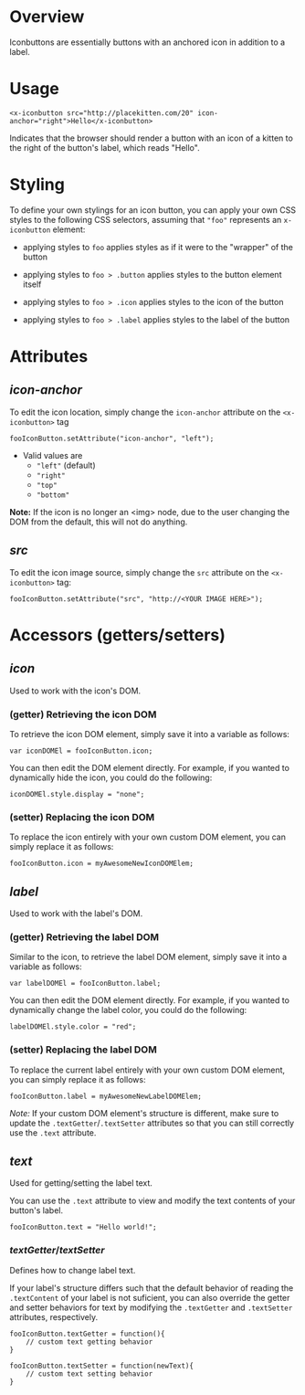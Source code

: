 # Overview

Iconbuttons are essentially buttons with an anchored icon in addition to a label.

# Usage

    <x-iconbutton src="http://placekitten.com/20" icon-anchor="right">Hello</x-iconbutton>
    
Indicates that the browser should render a button with an icon of a kitten to the right of the
button's label, which reads "Hello".

# Styling

To define your own stylings for an icon button, you can apply your own CSS styles to
the following CSS selectors, assuming that `"foo"` represents an `x-iconbutton` element:

* applying styles to `foo` applies styles as if it were to the 
  "wrapper" of the button
       
* applying styles to `foo > .button` applies styles to the 
  button element itself

* applying styles to `foo > .icon` applies styles to the icon of the
  button

* applying styles to `foo > .label` applies styles to the label of the
  button

# Attributes

## ___icon-anchor___
To edit the icon location, simply change the `icon-anchor` attribute on the `<x-iconbutton>` tag

    fooIconButton.setAttribute("icon-anchor", "left");

- Valid values are
    - `"left"` (default)
    - `"right"`
    - `"top"`
    - `"bottom"`    
    
__Note:__ If the icon is no longer an &lt;img&gt; node, due to the user changing the DOM from the default, this will not do anything.

## ___src___
To edit the icon image source, simply change the `src` attribute on the `<x-iconbutton>` tag:

    fooIconButton.setAttribute("src", "http://<YOUR IMAGE HERE>");
    

# Accessors (getters/setters)

## ___icon___
Used to work with the icon's DOM.

### (getter) Retrieving the icon DOM

To retrieve the icon DOM element, simply save it into a variable as follows:
        
    var iconDOMEl = fooIconButton.icon;    
    
You can then edit the DOM element directly. For example, if you wanted to dynamically hide
the icon, you could do the following:

    iconDOMEl.style.display = "none";
    
### (setter) Replacing the icon DOM    
To replace the icon entirely with your own custom DOM element, you can simply replace it as follows:

    fooIconButton.icon = myAwesomeNewIconDOMElem;

## ___label___

Used to work with the label's DOM.  
### (getter) Retrieving the label DOM

Similar to the icon, to retrieve the label DOM element, simply save it into a variable as follows:
        
    var labelDOMEl = fooIconButton.label;    
    
You can then edit the DOM element directly. For example, if you wanted to dynamically change the label
color, you could do the following:

    labelDOMEl.style.color = "red";    
    
### (setter) Replacing the label DOM
To replace the current label entirely with your own custom DOM element, you can simply replace it as follows:

    fooIconButton.label = myAwesomeNewLabelDOMElem;
    
_Note:_ If your custom DOM element's structure is different, make sure to update the `.textGetter`/`.textSetter` attributes so that you can still correctly use the `.text` attribute.

    
## ___text___
Used for getting/setting the label text.

You can use the `.text` attribute to view and modify the text contents of your button's label.

    fooIconButton.text = "Hello world!";
   
### ___textGetter___/___textSetter___

Defines how to change label text.

If your label's structure differs such that the default behavior of reading the `.textContent` of your label is not suficient, you can also
override the getter and setter behaviors for text by modifying the `.textGetter` and `.textSetter` attributes, respectively.

    fooIconButton.textGetter = function(){
        // custom text getting behavior
    }
    
    fooIconButton.textSetter = function(newText){
        // custom text setting behavior
    }

